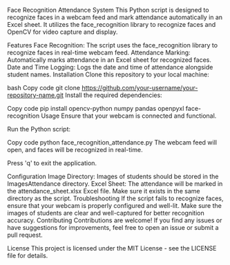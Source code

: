 Face Recognition Attendance System
This Python script is designed to recognize faces in a webcam feed and mark attendance automatically in an Excel sheet. It utilizes the face_recognition library to recognize faces and OpenCV for video capture and display.

Features
Face Recognition: The script uses the face_recognition library to recognize faces in real-time webcam feed.
Attendance Marking: Automatically marks attendance in an Excel sheet for recognized faces.
Date and Time Logging: Logs the date and time of attendance alongside student names.
Installation
Clone this repository to your local machine:

bash
Copy code
git clone https://github.com/your-username/your-repository-name.git
Install the required dependencies:

Copy code
pip install opencv-python numpy pandas openpyxl face-recognition
Usage
Ensure that your webcam is connected and functional.

Run the Python script:

Copy code
python face_recognition_attendance.py
The webcam feed will open, and faces will be recognized in real-time.

Press 'q' to exit the application.

Configuration
Image Directory: Images of students should be stored in the ImagesAttendance directory.
Excel Sheet: The attendance will be marked in the attendance_sheet.xlsx Excel file. Make sure it exists in the same directory as the script.
Troubleshooting
If the script fails to recognize faces, ensure that your webcam is properly configured and well-lit.
Make sure the images of students are clear and well-captured for better recognition accuracy.
Contributing
Contributions are welcome! If you find any issues or have suggestions for improvements, feel free to open an issue or submit a pull request.

License
This project is licensed under the MIT License - see the LICENSE file for details.
